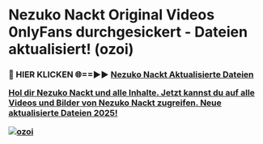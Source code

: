 # Nezuko Nackt Original Videos 0nlyFans durchgesickert - Dateien aktualisiert! (ozoi)

<h3>🔴 HIER KLICKEN 🌐==►► <a href="https://tinyurl.com/h6vf6nb8" rel="nofollow">Nezuko Nackt Aktualisierte Dateien

Hol dir Nezuko Nackt und alle Inhalte. Jetzt kannst du auf alle Videos und Bilder von Nezuko Nackt zugreifen. Neue aktualisierte Dateien 2025!

[![ozoi](https://i.imgur.com/sD4kR3V.gif)](https://tinyurl.com/h6vf6nb8)
